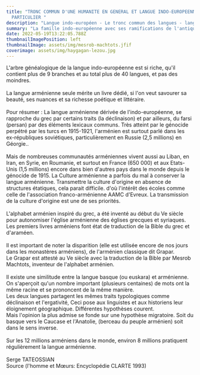 ```yaml
---
title: "TRONC COMMUN D'UNE HUMANITE EN GENERAL ET LANGUE INDO-EUROPEENNE EN
  PARTICULIER "
description: "Langue indo-européen - Le tronc commun des langues - langue arménienne "
summary: "La famille indo-européenne avec ses ramifications de l'antiquité à nos jours "
date: 2022-05-19T13:22:05.788Z
thumbnailImagePosition: left
thumbnailImage: assets/img/mesrob-machtots.jfif
coverimage: assets/img/haygagan-lezou.jpg
---
```

L'arbre généalogique de la langue indo-européenne est si riche, qu'il contient plus de 9 branches et au total plus de 40 langues, et pas des moindres.\
\
La langue arménienne seule mérite un livre dédié, si l'on veut savourer sa beauté, ses nuances et sa richesse poétique et littéraire.\
\
Pour résumer : La langue arménienne dérivée de l'indo-européenne, se rapproche du grec par certains traits (la déclinaison) et par ailleurs, du farsi (persan) par des éléments lexicaux communs. Très atteint par le génocide perpétré par les turcs en 1915-1921, l'arménien est surtout parlé dans les ex-républiques soviétiques, particulièrement en Russie (2,5 millions) en Géorgie..\
\
Mais de nombreuses communautés arméniennes vivent aussi au Liban, en Iran, en Syrie, en Roumanie, et surtout en France (650 000) et aux Etats-Unis (1,5 millions) encore dans bien d'autres pays dans le monde depuis le génocide de 1915. La Culture arménienne a parfois du mal à conserver la langue arménienne. Transmettre la culture d'origine en absence de structures étatiques, cela parait difficile. d'où l'intérêt des écoles comme celle de l'association franco-arménienne AAMC d'Evreux. La transmission de la culture d'origine est une de ses priorités.\
\
L'alphabet arménien inspiré du grec, a été inventé au début du Ve siècle pour autonomiser l'église arménienne des églises grecques et syriaques. Les premiers livres arméniens font état de traduction de la Bible du grec et d'araméen.\
\
Il est important de noter la disparition (elle est utilisée encore de nos jours dans les monastères arméniens), de l'arménien classique dit Grapar.\
Le Grapar est attesté au Ve siècle avec la traduction de la Bible par Mesrob Machtots, inventeur de l'alphabet arménien.\
\
Il existe une similitude entre la langue basque (ou euskara) et arménienne. On s'aperçoit qu'un nombre important (plusieurs centaines) de mots ont la même racine et se prononcent de la même manière.\
Les deux langues partagent les mêmes traits typologiques comme déclinaison et l'ergativité, Ceci pose aux linguistes et aux historiens leur éloignement géographique. Différentes hypothèses courent.\
Mais l'opinion la plus admise se fonde sur une hypothèse migratoire. Soit du basque vers le Caucase et l'Anatolie, (berceau du peuple arménien) soit dans le sens inverse.\
\
Sur les 12 millions arméniens dans le monde, environ 8 millions pratiquent régulièrement la langue arménienne.\
\
Serge TATEOSSIAN \
Source (l'homme et Mœurs: Encyclopédie CLARTE 1993)